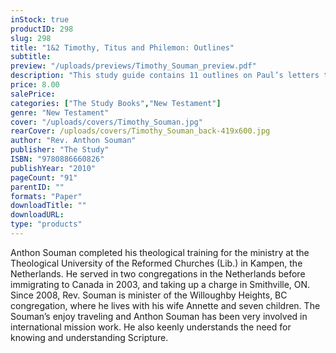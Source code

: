 ```yaml
---
inStock: true
productID: 298
slug: 298
title: "1&2 Timothy, Titus and Philemon: Outlines"
subtitle: 
preview: "/uploads/previews/Timothy_Souman_preview.pdf"
description: "This study guide contains 11 outlines on Paul’s letters to Timothy, Titus and Philemon. 1 Timothy (5 outlines), 2 Timothy (3 outlines), Titus (2 outlines), Philemon (1 outline). Bold lettered headings within each outline help the reader to understand the main thrust of each chapter/ text. Each outline concludes with questions and points for discussion."
price: 8.00
salePrice: 
categories: ["The Study Books","New Testament"]
genre: "New Testament"
cover: "/uploads/covers/Timothy_Souman.jpg"
rearCover: /uploads/covers/Timothy_Souman_back-419x600.jpg
author: "Rev. Anthon Souman"
publisher: "The Study"
ISBN: "9780886660826"
publishYear: "2010"
pageCount: "91"
parentID: ""
formats: "Paper"
downloadTitle: ""
downloadURL: 
type: "products"
---
```

Anthon Souman completed his theological training for the ministry at the Theological University of the Reformed Churches (Lib.) in Kampen, the Netherlands. He served in two congregations in the Netherlands before immigrating to Canada in 2003, and taking up a charge in Smithville, ON. Since 2008, Rev. Souman is minister of the Willoughby Heights, BC congregation, where he lives with his wife Annette and seven children. The Soumanʼs enjoy traveling and Anthon Souman has been very involved in international mission work. He also keenly understands the need for knowing and understanding Scripture.